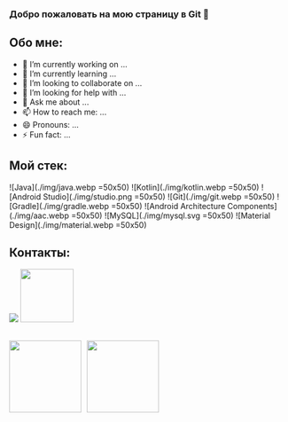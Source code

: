 ### Добро пожаловать на мою страницу в Git 👋

## Обо мне:
- 🔭 I’m currently working on ...
- 🌱 I’m currently learning ...
- 👯 I’m looking to collaborate on ...
- 🤔 I’m looking for help with ...
- 💬 Ask me about ...
- 📫 How to reach me: ...
- 😄 Pronouns: ...
- ⚡ Fun fact: ...

## Мой стек:
![Java](./img/java.webp =50x50)
![Kotlin](./img/kotlin.webp =50x50)
![Android Studio](./img/studio.png =50x50)
![Git](./img/git.webp =50x50)
![Gradle](./img/gradle.webp =50x50)
![Android Architecture Components](./img/aac.webp =50x50)
![MySQL](./img/mysql.svg =50x50)
![Material Design](./img/material.webp =50x50)

## Контакты:
[<img src="./svg/telegram.svg">](https://t.me/yrt9ga)
[<img src="./svg/gmail.svg" width="96px" height="96px">](mailto:yrt12345@gmail.com)

##
<div>
  <a href="https://github-readme-stats.vercel.app/api?username=yrt9ga&hide=contribs&show_icons=true&theme=react">
    <img  align="left" height="130" style="margin-right: 10px" src="https://github-readme-stats.vercel.app/api?username=yrt9ga&hide=contribs&show_icons=true&theme=react" />
  </a>
  <a href="https://github-readme-stats.vercel.app/api/top-langs/?username=yrt9ga&layout=compact&theme=react">
    <img align="left" height="130" src="https://github-readme-stats.vercel.app/api/top-langs/?username=yrt9ga&layout=compact&theme=react" />
  </a>
</div>
